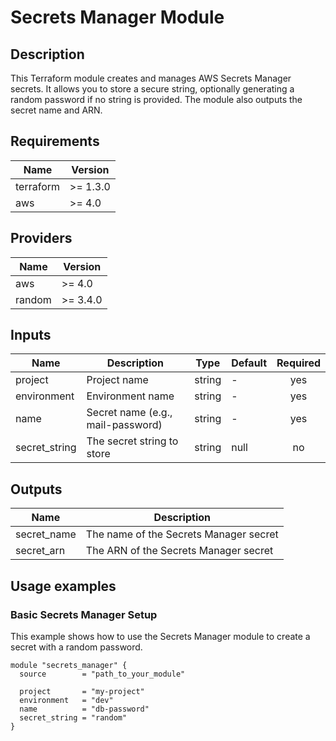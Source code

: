 # Secrets Manager Module

## Description

This Terraform module creates and manages AWS Secrets Manager secrets. It allows you to store a secure string, optionally generating a random password if no string is provided. The module also outputs the secret name and ARN.

## Requirements

| Name      | Version   |
|-----------|-----------|
| terraform | >= 1.3.0  |
| aws       | >= 4.0    |

## Providers

| Name  | Version |
|-------|---------|
| aws   | >= 4.0  |
| random| >= 3.4.0|

## Inputs

| Name          | Description                        | Type   | Default | Required |
|---------------|------------------------------------|--------|---------|:--------:|
| project       | Project name                       | string | -       |   yes    |
| environment   | Environment name                   | string | -       |   yes    |
| name          | Secret name (e.g., mail-password)  | string | -       |   yes    |
| secret_string | The secret string to store         | string | null    |    no    |

## Outputs

| Name        | Description                       |
|-------------|-----------------------------------|
| secret_name | The name of the Secrets Manager secret |
| secret_arn  | The ARN of the Secrets Manager secret  |

## Usage examples

### Basic Secrets Manager Setup

This example shows how to use the Secrets Manager module to create a secret with a random password.

```hcl
module "secrets_manager" {
  source        = "path_to_your_module"

  project       = "my-project"
  environment   = "dev"
  name          = "db-password"
  secret_string = "random"
}
